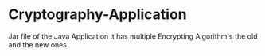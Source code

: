 # Cryptography-Application
Jar file of the Java Application it has multiple Encrypting Algorithm's the old and the new ones 
